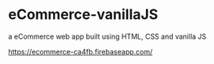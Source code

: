 # eCommerce-vanillaJS
a eCommerce web app built using HTML, CSS and vanilla JS

https://ecommerce-ca4fb.firebaseapp.com/
